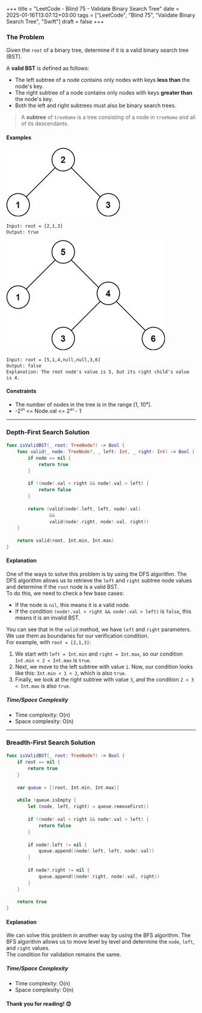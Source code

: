 +++
title = "LeetCode - Blind 75 - Validate Binary Search Tree"
date = 2025-01-16T13:07:12+03:00
tags = ["LeetCode", "Blind 75", "Validate Binary Search Tree", "Swift"]
draft = false
+++

### The Problem 
Given the `root` of a binary tree, determine if it is a valid binary search tree (BST).

A **valid BST** is defined as follows:
* The left subtree of a node contains only nodes with keys **less than** the node's key.
* The right subtree of a node contains only nodes with keys **greater than** the node's key.
* Both the left and right subtrees must also be binary search trees.

> A **subtree** of `treeName` is a tree consisting of a node in `treeName` and all of its descendants.

#### Examples
![alt image](images/tree1.jpg#center)
``` 
Input: root = [2,1,3]
Output: true
```

![alt image](images/tree2.jpg#center)
```
Input: root = [5,1,4,null,null,3,6]
Output: false
Explanation: The root node's value is 5, but its right child's value is 4.
```

#### Constraints
* The number of nodes in the tree is in the range [1, 10⁴].
* -2³¹ <= Node.val <= 2³¹ - 1

---

### Depth-First Search Solution 
```swift 
func isValidBST(_ root: TreeNode?) -> Bool {
    func valid(_ node: TreeNode?, _ left: Int, _ right: Int) -> Bool {
        if node == nil {
            return true
        }

        if !(node!.val < right && node!.val > left) {
            return false
        }

        return (valid(node!.left, left, node!.val)
                &&
                valid(node!.right, node!.val, right))
    }

    return valid(root, Int.min, Int.max)
}
```

#### Explanation
One of the ways to solve this problem is by using the DFS algorithm. The DFS algorithm allows us to retrieve the `left` and `right` subtree node values and determine if the `root` node is a valid BST.  
To do this, we need to check a few base cases:
- If the node is `nil`, this means it is a valid node.
- If the condition `(node!.val < right && node!.val > left)` is `false`, this means it is an invalid BST.

You can see that in the `valid` method, we have `left` and `right` parameters. We use them as boundaries for our verification condition.  
For example, with `root = [2,1,3]`:
1. We start with `left = Int.min` and `right = Int.max`, so our condition `Int.min < 2 < Int.max` is `true`. 
2. Next, we move to the left subtree with value `1`. Now, our condition looks like this: `Int.min < 1 < 2`, which is also `true`.
3. Finally, we look at the right subtree with value `3`, and the condition `2 < 3 < Int.max` is also `true`.

##### Time/Space Complexity
* Time complexity: O(n)
* Space complexity: O(n)

---

### Breadth-First Search Solution 
```swift 
func isValidBST(_ root: TreeNode?) -> Bool {
    if root == nil {
        return true
    }

    var queue = [(root, Int.min, Int.max)]

    while !queue.isEmpty {
        let (node, left, right) = queue.removeFirst()

        if !(node!.val < right && node!.val > left) {
            return false
        }

        if node?.left != nil {
            queue.append((node!.left, left, node!.val))
        }

        if node?.right != nil {
            queue.append((node!.right, node!.val, right))
        }
    }

    return true
}
```

#### Explanation
We can solve this problem in another way by using the BFS algorithm. The BFS algorithm allows us to move level by level and determine the `node`, `left`, and `right` values.  
The condition for validation remains the same.

##### Time/Space Complexity
* Time complexity: O(n)
* Space complexity: O(n)

#### Thank you for reading! 😊
